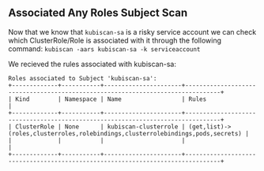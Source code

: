 ## Associated Any Roles Subject Scan

Now that we know that `kubiscan-sa` is a risky service account we can check which ClusterRole/Role is associated with it through the following command:
`kubiscan -aars kubiscan-sa -k serviceaccount`

We recieved the rules associated with kubiscan-sa:

```
Roles associated to Subject 'kubiscan-sa':
+-------------+-----------+----------------------+--------------------------------------------------------------------------------+
| Kind        | Namespace | Name                 | Rules                                                                          |
+-------------+-----------+----------------------+--------------------------------------------------------------------------------+
| ClusterRole | None      | kubiscan-clusterrole | (get,list)->(roles,clusterroles,rolebindings,clusterrolebindings,pods,secrets) |
|             |           |                      |                                                                                |
+-------------+-----------+----------------------+--------------------------------------------------------------------------------+
```